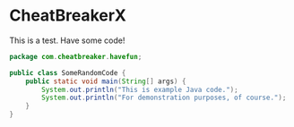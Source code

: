 # CheatBreakerX

This is a test. Have some code!

```java
package com.cheatbreaker.havefun;

public class SomeRandomCode {
    public static void main(String[] args) {
        System.out.println("This is example Java code.");
        System.out.println("For demonstration purposes, of course.");
    }
}
```
